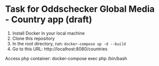 # Task for Oddschecker Global Media - Country app (draft)

1. Install Docker in your local machine
2. Clone this repository
3. In the root directory, run: ``docker-compose up -d --build``
4. Go to this URL: http://localhost:8080/countries

Access php container: docker-compose exec php /bin/bash
